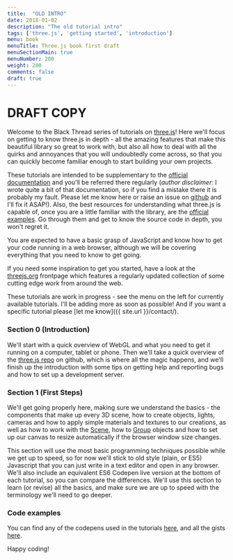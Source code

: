 ```yaml
---
title:  "OLD INTRO"
date: 2018-01-02
description: "The old tutorial intro"
tags: ['three.js', 'getting started', 'introduction']
menu: book
menuTitle: Three.js book first draft
menuSectionMain: true
menuNumber: 200
weight: 200
comments: false
draft: true
---
```


# DRAFT COPY

Welcome to the Black Thread series of tutorials on [three.js](https://threejs.org/)! Here we'll focus on getting to know three.js in depth - all the amazing features that make this beautiful library so great to work with, but also all how to deal with all the quirks and annoyances that you will undoubtedly come across, so that you can quickly become familiar enough to start building your own projects.

These tutorials are intended to be supplementary to the [official documentation](https://threejs.org/docs/) and you'll be referred there regularly (*author disclaimer:* I wrote quite a bit of that documentation, so if you find a mistake there it is probably my fault. Please let me know here or raise an issue on [github](https://github.com/mrdoob/three.js/issues/) and I'll fix it ASAP!). Also, the best resources for understanding what three.js is capable of, once you are a little familiar with the library, are the [official examples](https://threejs.org/examples/). Go through them and get to know the source code in depth, you won't regret it.

You are expected to have a basic grasp of JavaScript and know how to get your code running in a web browser, although we will be covering everything that you need to know to get going.

If you need some inspiration to get you started, have a look at the [threejs.org](https://threejs.org/) frontpage which features a regularly updated collection of some cutting edge work from around the web.

These tutorials are work in progress - see the menu on the left for currently available tutorials. I'll be adding more as soon as possible! And if you want a specific tutorial please [let me know]({{ site.url }}/contact/).

### Section 0 (Introduction)
We'll start with a quick overview of WebGL and what you need to get it running on a computer, tablet or phone. Then we'll take a quick overview of the [three.js repo](https://github.com/mrdoob/three.js) on github, which is where all the magic happens, and we'll finish up the introduction with some tips on getting help and reporting bugs and how to set up a development server.

### Section 1 (First Steps)
We'll get going properly here, making sure we understand the basics - the components that make up every 3D scene, how to create objects, lights, cameras and how to apply simple materials and textures to our creations, as well as how to work with the [Scene](https://threejs.org/docs/#api/scenes/Scene), how to [Group](https://threejs.org/docs/#api/objects/Group) objects and how to set up our canvas to resize automatically if the browser window size changes.

This section will use the most basic programming techniques possible while we get up to speed, so for now we'll stick to old style (plain, or ES5) Javascript that you can just write in a text editor and open in any browser. We'll also include an equivalent ES6 Codepen live version at the bottom of each tutorial, so you can compare the differences. We'll use this section to learn (or revise) all the basics, and make sure we are up to speed with the terminology we'll need to go deeper.
<!--
### Section 2 (Build Tools and Debugging)
As you may be aware, the Javascript language has recently been updated to version ES6 (or rather, version [it's complicated](https://benmccormick.org/2015/09/14/es5-es6-es2016-es-next-whats-going-on-with-javascript-versioning/)), and we want to start using these modern features. As support for each feature varies from browsers to browser, in order for our code to work we'll need to compile it down to ES5 compatible code. This requires using some build tools.
We'll go for the simplest setup possible, using [Node.js](https://nodejs.org/en/) as a task runner and [Babel](https://babeljs.io/) to compile our code. Additionally, as the last thing we want to is to have all our code in one huge file, we'll split it up using ES6 modules, which requires using a bundling tool. Three.js itself is bundled using [rollup.js](https://rollupjs.org/) which is currently the easiest to use bundler available so we'll stick with that.

There are many equivalent ways of compiling and bundling ES6 code, so if you already use a different build setup, you should be able to skip this chapter.

We'll finish the section by taking a quick look at simple techniques for debugging your code, mainly just by using `console.log` and similar functions.

### Section 3 (Abstraction and enhancement)
Next we'll take the setup we've used so far and abstract it into `THREE.App`, so that instead of worrying about things like creating cameras, canvases, resizing functions and so on, we can just use `const myApp = new THREE.App()` and have everything handled automatically for most common use cases. We'll also cover how to create a loading overlay and a statistics overlay for our canvases. `THREE.App` will soon be available as a node module, so you can just use that if you want, although it is still advised to follow through this section.

We'll finish off with an example of how to enhance some built in functionality - in this case we'll expand the `THREE.Clock` so that it has similar functionality to Unity's [Time](https://docs.unity3d.com/ScriptReference/Time.html) class.

### Section 4 (Materials)
Three.js ships with lots of different material types. We'll start by looking at the base [Material](https://threejs.org/docs/#api/materials/Material) class, then some of the older materials available - the [MeshBasicMaterial](https://threejs.org/docs/#api/materials/MeshBasicMaterial), [MeshLambertMaterial](https://threejs.org/docs/#api/materials/MeshLambertMaterial) and [MeshPhongMaterial](https://threejs.org/docs/#api/materials/MeshPhongMaterial) (as well as the new [MeshToonMaterial](https://threejs.org/docs/#api/materials/MeshToonMaterial) which is based on the Phong material), before moving onto the newer physically based rendering work flow in the form of the [MeshStandardMaterial](https://threejs.org/docs/#api/materials/MeshStandardMaterial) and [MeshPhysicalMaterial](https://threejs.org/docs/#api/materials/MeshPhysicalMaterial).

We'll also take a quick look at the less commonly used [MeshDepthMaterial](https://threejs.org/docs/#api/materials/MeshDepthMaterial) and the [ShadowMaterial](https://threejs.org/docs/#api/materials/ShadowMaterial) (which is transparent but can receive shadows), before looking at using multiple materials with a single mesh.

Finally we'll see how to create materials for lines and curves in the form of the [LineBasicMaterial](https://threejs.org/docs/#api/materials/LineBasicMaterial) and [LineDashedMaterial](https://threejs.org/docs/#api/materials/LineDashedMaterial).

We won't be covering [ShaderMaterial](https://threejs.org/docs/#api/materials/ShaderMaterial) and [RawShaderMaterial](https://threejs.org/docs/#api/materials/RawShaderMaterial) here - instead we'll take a look at them in Section 14 (Creating custom shaders), and we'll also leave the [SpriteMaterial](https://threejs.org/docs/#api/materials/SpriteMaterial) and [PointMaterial](https://threejs.org/docs/#api/materials/PointsMaterial) for the appropriate sections.

### Section 5 (Textures)
Now we'll take a deeper look at textures, and how to author them for use with three.js. We'll go over the basics of gamma space, linear space and when to use each. Then we'll go over the [Texture](https://threejs.org/docs/#api/textures/Texture) base class (unlike other base classes in three.js this is intended to be used directly) before looking at the various derived texture classes that come with three.js and how to load or use them - [CanvasTexture](https://threejs.org/docs/#api/textures/CanvasTexture) (which uses a 2D Canvas element as a texture), [CompressedTexture](https://threejs.org/docs/#api/textures/CompressedTexture), [CubeTexture](https://threejs.org/docs/#api/textures/CubeTexture) (for use as an environment map), [DataTexture](https://threejs.org/docs/#api/textures/DataTexture), (which creates a texture from raw data), [DepthTexture](https://threejs.org/docs/#api/textures/DepthTexture) (a type of shadow map) and [VideoTexture](https://threejs.org/docs/#api/textures/VideoTexture), which takes a video and updates the texture with each new frame of the video.

We'll wrap up the section by examining the various texture formats that three.js supports, and the various encoding types and what they mean.

### Section 6 (Lights and Shadows)
Working with lights in three.js is fairly straightforward, barring a few quirks (here's looking at you, [DirectionalLight](https://threejs.org/docs/#api/lights/DirectionalLight)!). However, adding shadows is another story and can be very tricky to get right. We'll go over the various light types and corresponding shadows here.

### Section 7 (Helpers)
Three.js ships with 14 (and counting) helper objects. Most are fairly self explanatory, so we'll just take a quick look at each and make sure we are familiar with them.

### Section 8 (The /examples folder)
Here we'll take a whirlwind tour of (some) of the /[examples](https://github.com/mrdoob/three.js/blob/dev/examples/) folder in the three.js github repository. There is a lot to see here - to start with, all the code for the official three.js examples (which you can see live [here](https://threejs.org/examples/)), but also loads of plugins such as [controls](https://github.com/mrdoob/three.js/tree/dev/examples/js/controls), [loaders](https://github.com/mrdoob/three.js/tree/dev/examples/js/loaders) for many different texture and model formats, [postprocessing](https://github.com/mrdoob/three.js/tree/dev/examples/js/postprocessing) (which we'll cover in section 13), additional [renderers](https://github.com/mrdoob/three.js/tree/dev/examples/js/renderers), [cameras](https://github.com/mrdoob/three.js/tree/dev/examples/js/cameras), [modifiers](https://github.com/mrdoob/three.js/tree/dev/examples/js/modifiers) and much more. There are even free to use [3D fonts](https://github.com/mrdoob/three.js/tree/dev/examples/fonts), [models](https://github.com/mrdoob/three.js/tree/dev/examples/models), [sounds](https://github.com/mrdoob/three.js/tree/dev/examples/sounds) and [textures](https://github.com/mrdoob/three.js/tree/dev/examples/textures) you can use for testing, all licensed with the same open (MIT) license as three.js itself.

We won't be covering everything here, but we'll attempt to make sure we are familiar with the most useful bits.

### Section 9 (Working with 3D assets)
Here we'll go over how to work with assets created in other 3D applications. This is, in my opinion, the most poorly understood and problematic area you will come across while working with three.js, albeit with good reason, as aside from quirks such as different applications using different coordinate systems (the most common is that the y and z axes are switched), the main problem is that there are just an overwhelming number of 3D assets formats and applications around and while three.js has plenty of loaders, they are all community created and of varying quality, and may not have been updated as recently as the format they are trying to load. There is no way we can cover everything here, so we are just going to look at a couple of applications and formats.
We'll use [3D Studio Max](https://www.autodesk.com/products/3ds-max/overview) and [Blender](https://www.blender.org/), and export our models in [FBX](https://en.wikipedia.org/wiki/FBX), [GLTF](https://en.wikipedia.org/wiki/GlTF) and [OBJ](https://en.wikipedia.org/wiki/Wavefront_.obj_file) formats and see how to load those.
We'll also cover a secret weapon in the form of [Clara.io](https://clara.io/), a free online 3D editor which uses three.js for rendering and which can import and export a variety of formats, including three.js's native JSON format.

### Section 10 (The WebGLRenderer)
We'll cover the various options of the [WebGLRenderer](https://threejs.org/docs/#api/renderers/WebGLRenderer) in greater detail here, then take a look at the [WebGLRenderTarget](https://threejs.org/docs/#api/renderers/WebGLRenderTarget) and [WebGLRenderTargetCube](https://threejs.org/docs/#api/renderers/WebGLRenderTargetCube), which can be used to render to a texture or cube texture (environment map) respectively which we can then use for various effects.

We'll also take a look at the two WebGLRenderer plugins that ship as part of the three.js core - [Sprites](https://threejs.org/docs/#api/objects/Sprite) and [LensFlare](https://threejs.org/docs/#api/objects/LensFlare).

### Section 11 (Geometries and BufferGeometries)
We'll start by going over the basics of how a [Geometry](https://threejs.org/docs/#api/core/Geometry) works - vertices, faces, uv mapping and so on. Geometries have the advantage of being intuitive to work with, but unfortunately they are also quite slow, as every vertex is a [Vector3](https://threejs.org/docs/#api/math/Vector3) object, and every face is a [Face3](https://threejs.org/docs/#api/core/Face3) object. For simple scenes and powerful hardware this may not be a problem, but if you are trying to display something complex on a slow mobile device you will not have much luck. So we'll move onto [BufferGeometries](https://threejs.org/docs/#api/core/BufferGeometry) which hold all their vertex, uv, face and any other information in [BufferAttributes](https://threejs.org/docs/#api/core/BufferAttribute), which are basically flat [TypeArrays](https://developer.mozilla.org/en-US/docs/Web/JavaScript/Typed_arrays). These are much faster, at the cost of being less intuitive to work with. But, armed with our understanding of how Geometries work, we'll see that they are actually not too complex.

Once we understand how to work with buffer geometries we'll take a look at how they can be used to create instanced geometries, a very powerful technique that will allow us to do things like create a flock of 100,000 birds without slowing our device to a standstill.

### Section 12 Animation
Here we'll take a quick look at various animation techniques (in particular the idea of 'tweening' in frame based animation). We'll take a quick digression and look at how to use the Greensock GSAP animation library with three.js, before looking into three.js's own animation functions. We'll also look at how to use [MorphTargets](https://threejs.org/docs/#api/core/Geometry.morphTargets) and [Bones](https://threejs.org/docs/#api/objects/Bone), [Skeletons](https://threejs.org/docs/#api/objects/Skeleton) and [SkinnedMeshes](https://threejs.org/docs/#api/objects/SkinnedMesh), starting with how to create them programmatically in three.js but moving on to using ones that have been authored in other applications.

### Section 13 Postprocessing, shaders and effects
There are a lot of post processing, effect and shader files available in the /examples folder. Here we'll take a look at setting up our scene for post processing and then take a look at a couple of the more useful effects and shaders

### Section 14 Creating custom materials
We'll take a look at how to create custom materials here. Three.js allows us to write our own shaders and use them ith the [ShaderMaterial](https://threejs.org/docs/#api/materials/ShaderMaterial) and [RawShaderMaterial](https://threejs.org/docs/#api/materials/RawShaderMaterial) by creating an even more basic version of MeshBasicMaterial using each. Finally we'll go over the basics of working with GLSL.

This chapter will serve as a very quick introduction to writing your own shaders, but since that subject deserves at least a book of its own, we'll mainly be looking at how to work with shaders in three.js.

### Section 15 Tips and tricks
Here we'll go over anything that doesn't quite fit in the previous sections. We'll take a look at draw calls (and the importance of reducing them), how to clear objects from a scene and free up memory, as well as some useful code snippets that you can reuse in your work. -->

### Code examples
You can find any of the codepens used in the tutorials [here](https://codepen.io/collection/DKNVdO/), and all the gists [here](https://gist.github.com/looeee/).


Happy coding!
